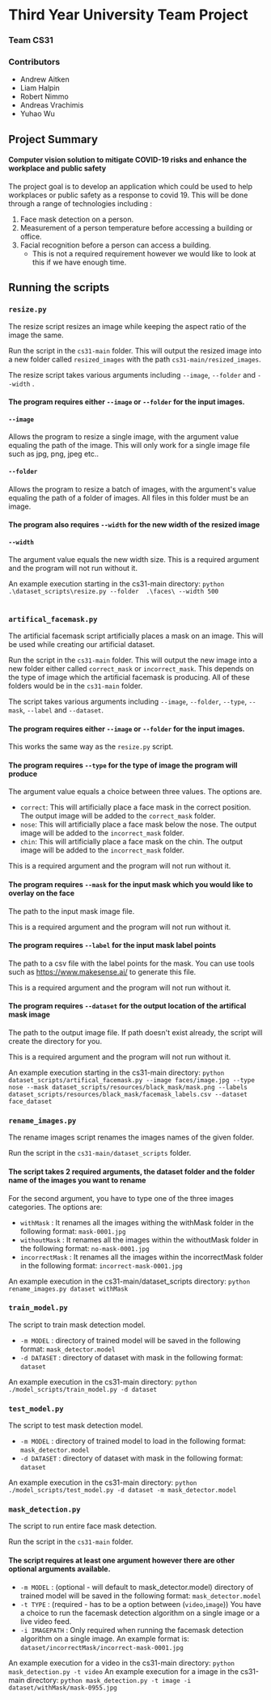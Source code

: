 # Third Year University Team Project
### Team CS31
### Contributors
* Andrew Aitken
* Liam Halpin
* Robert Nimmo
* Andreas Vrachimis
* Yuhao Wu

## Project Summary

#### Computer vision solution to mitigate COVID-19 risks and enhance the workplace and public safety

The project goal is to develop an application which could be used to help workplaces or public safety as a response to covid 19. This will be done through a range of technologies including :

1. Face mask detection on a person.
2. Measurement of a person temperature before accessing a building or office.
3. Facial recognition before a person can access a building. 
	- This is not a required requirement however we would like to look at this if we have enough time.

## Running the scripts
### ``resize.py``
The resize script resizes an image while keeping the aspect ratio of the image the same.

Run the script in the ``cs31-main`` folder. This will output the resized image into a new folder called ``resized_images`` with the path ``cs31-main/resized_images``.

The resize script takes various arguments including ``--image``, 	``--folder`` and ``--width`` .

#### The program requires either ``--image`` or ``--folder`` for the input images.
#### ``--image``
Allows the program to resize a single image, with the argument value equaling the path of the image. This will only work for a single image file such as jpg, png, jpeg etc..

#### ``--folder``
Allows the program to resize a batch of images, with the argument's value equaling the path of a folder of images. All files in this folder must be an image.

#### The program also requires ``--width`` for the new width of the resized image
#### ``--width``
The argument value equals the new width size. This is a required argument and the program will not run without it.

An example execution starting in the cs31-main directory:
``python .\dataset_scripts\resize.py --folder  .\faces\ --width 500``

#

### ``artifical_facemask.py``
The artificial facemask script artificially places a mask on an image. This will be used while creating our artificial dataset.

Run the script in the ``cs31-main`` folder. This will output the new image into a new folder either called  ``correct_mask`` or ``incorrect_mask``. This depends on the type of image which the artificial facemask is producing. All of these folders would be in the ``cs31-main`` folder.

The script takes various arguments including ``--image``, ``--folder``, ``--type``, ``--mask``, ``--label`` and ``--dataset``.

#### The program requires either ``--image`` or ``--folder`` for the input images.
This works the same way as the ``resize.py`` script.

#### The program requires ``--type`` for the type of image the program will produce
The argument value equals a choice between three values. The options are.

 - ``correct``: This will artificially place a face mask in the correct position. The output image will be added to the ``correct_mask`` folder.
 - ``nose``: This will artificially place a face mask below the nose. The output image will be added to the ``incorrect_mask`` folder.
 - ``chin``: This will artificially place a face mask on the chin. The output image will be added to the ``incorrect_mask`` folder.

This is a required argument and the program will not run without it.

#### The program requires ``--mask`` for the input mask which you would like to overlay on the face
The path to the input mask image file.

This is a required argument and the program will not run without it.

#### The program requires ``--label`` for the input mask label points
The path to a csv file with the label points for the mask. You can use tools such as https://www.makesense.ai/ to generate this file.

This is a required argument and the program will not run without it.

#### The program requires ``--dataset`` for the output location of the artifical mask image
The path to the output image file. If path doesn't exist already, the script will create the directory for you.

This is a required argument and the program will not run without it.


An example execution starting in the cs31-main directory:
``python dataset_scripts/artifical_facemask.py --image faces/image.jpg --type nose --mask dataset_scripts/resources/black_mask/mask.png --labels dataset_scripts/resources/black_mask/facemask_labels.csv --dataset face_dataset``

### ``rename_images.py``
The rename images script renames the images names of the given folder. 

Run the script in the ``cs31-main/dataset_scripts`` folder. 

#### The script takes 2 required arguments, the dataset folder and the folder name of the images you want to rename 
For the second argument, you have to type one of the three images categories. The options are: 

- ``withMask``      : It renames all the images withing the withMask folder in the following format:     ``mask-0001.jpg``           
- ``withoutMask``   : It renames all the images within the withoutMask folder in the following format:   ``no-mask-0001.jpg``        
- ``incorrectMask`` : It renames all the images within the incorrectMask folder in the following format: ``incorrect-mask-0001.jpg`` 

An example execution in the cs31-main/dataset_scripts directory:  ``python rename_images.py dataset withMask``

### ``train_model.py``
The script to train mask detection model.
- ``-m MODEL``		: directory of trained model will be saved in the following format:	``mask_detector.model``
- ``-d DATASET``	: directory of dataset with mask in the following format:			``dataset``

An example execution in the cs31-main directory:  ``python ./model_scripts/train_model.py -d dataset``

### ``test_model.py``
The script to test mask detection model.
- ``-m MODEL``		: directory of trained model to load in the following format:	``mask_detector.model``
- ``-d DATASET``	: directory of dataset with mask in the following format:			``dataset``

An example execution in the cs31-main directory:  ``python ./model_scripts/test_model.py -d dataset -m mask_detector.model``

### ``mask_detection.py``
The script to run entire face mask detection.

Run the script in the ``cs31-main`` folder. 

#### The script requires at least one argument however there are other optional arguments available.

- ``-m MODEL``		: (optional - will default to mask_detector.model) directory of trained model will be saved in the following format:	``mask_detector.model``
- ``-t TYPE``	: (required - has to be a option between (``video``,``image``)) You have a choice to run the facemask detection algorithm on a single image or a live video feed. 
- ``-i IMAGEPATH`` : Only required when running the facemask detection algorithm on a single image. An example format is: 	``dataset/incorrectMask/incorrect-mask-0001.jpg``

An example execution for a video in the cs31-main directory: ``python mask_detection.py -t video``
An example execution for a image in the cs31-main directory: ``python mask_detection.py -t image -i dataset/withMask/mask-0955.jpg``

